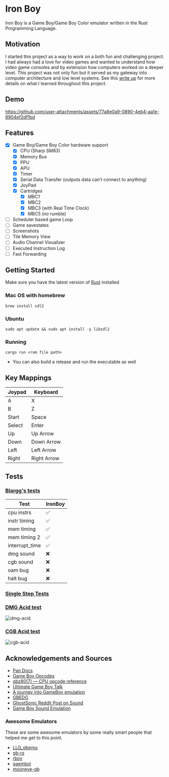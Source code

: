 # Iron Boy

Iron Boy is a Game Boy/Game Boy Color emulator written in the Rust Programming Language.

## Motivation

I started this project as a way to work on a both fun and challenging project. I had always had a love for video games and wanted to understand how video game consoles and by extension how computers worked on a deeper level. This project was not only fun but it served as my gateway into computer architecture and low level systems. See this [write up](docs/what-i-learned.md) for more details on what I learned throughout this project.

## Demo

https://github.com/user-attachments/assets/77a8e0a9-0890-4eb4-aa1e-8904ef2df1bd

## Features

- [x] Game Boy/Game Boy Color hardware support
  - [x] CPU (Sharp SM83)
  - [x] Memory Bus
  - [x] PPU
  - [x] APU
  - [x] Timer
  - [x] Serial Data Transfer (outputs data can’t connect to anything)
  - [x] JoyPad
  - [x] Cartridges
    - [x] MBC1
    - [x] MBC2
    - [x] MBC3 (with Real Time Clock)
    - [x] MBC5 (no rumble)
- [ ] Scheduler based game Loop
- [ ] Game savestates
- [ ] Screenshots
- [ ] Tile Memory View
- [ ] Audio Channel Visualizer
- [ ] Executed Instruction Log
- [ ] Fast Forwarding

## Getting Started

Make sure you have the latest version of [Rust](https://www.rust-lang.org/tools/install) installed

### Mac OS with homebrew

`brew install sdl2`

### Ubuntu

`sudo apt update && sudo apt install -y libsdl2`

### Running

`cargo run <rom file path>`

- You can also build a release and run the executable as well

## Key Mappings

| Joypad | Keyboard    |
| ------ | ----------- |
| A      | X           |
| B      | Z           |
| Start  | Space       |
| Select | Enter       |
| Up     | Up Arrow    |
| Down   | Down Arrow  |
| Left   | Left Arrow  |
| Right  | Right Arrow |

## Tests

### [Blargg's tests](https://github.com/retrio/gb-test-roms)

| Test           | IronBoy            |
| -------------- | ------------------ |
| cpu instrs     | :white_check_mark: |
| instr timing   | :white_check_mark: |
| mem timing     | :white_check_mark: |
| mem timing 2   | :white_check_mark: |
| interrupt_time | :white_check_mark: |
| dmg sound      | :x:                |
| cgb sound      | :x:                |
| oam bug        | :x:                |
| halt bug       | :x:                |

### [Single Step Tests](https://github.com/SingleStepTests/sm83)

### [DMG Acid test](https://github.com/mattcurrie/dmg-acid2)

![dmg-acid](media/dmg-acid.png)

### [CGB Acid test](https://github.com/mattcurrie/cgb-acid2)

![cgb-acid](media/cgb-acid.png)

## Acknowledgements and Sources

- [Pan Docs](https://gbdev.io/pandocs/About.html)
- [Game Boy Opcodes](https://izik1.github.io/gbops/)
- [gbz80(7) — CPU opcode reference](https://rgbds.gbdev.io/docs/v0.7.0/gbz80.7)
- [Ultimate Game Boy Talk](https://www.youtube.com/watch?v=HyzD8pNlpwI&t=1488s)
- [A journey into GameBoy emulation](https://robertovaccari.com/blog/2020_09_26_gameboy/)
- [GBEDG](https://hacktix.github.io/GBEDG/)
- [GhostSonic Reddit Post on Sound](https://www.reddit.com/r/EmuDev/comments/5gkwi5/comment/dat3zni/?utm_source=share&utm_medium=web3x&utm_name=web3xcss&utm_term=1&utm_content=share_button)
- [Game Boy Sound Emulation](https://nightshade256.github.io/2021/03/27/gb-sound-emulation.html)

### Awesome Emulators

These are some awesome emulators by some really smart people that helped me get to this point.

- [LLG_gbemu](https://github.com/rockytriton/LLD_gbemu)
- [gb-rs](https://github.com/simias/gb-rs)
- [rboy](https://github.com/mvdnes/rboy)
- [gaemboi](https://github.com/mario-hess/gaemboi)
- [mooneye-gb](https://github.com/Gekkio/mooneye-gb)
